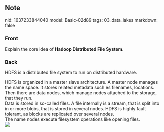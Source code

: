 ## Note
nid: 1637233844040
model: Basic-02d89
tags: 03_data_lakes
markdown: false

### Front
Explain the core idea of <b>Hadoop Distributed File System</b>.

### Back
HDFS is a distributed file system to run on distributed hardware.
<div>
  HDFS is organized in a master slave architecture. A master node
  manages the name space. It stores related metadata such es
  filenames, locations. Then there are data nodes, which manage
  nodes attached to the storage, that they run.
</div>
<div>
  Data is stored in so-called files. A file internally is a stream,
  that is split into in or more blobs, that is stored in several
  nodes. HDFS is highly fault tolerant, as blocks are replicated
  over several nodes.
</div>
<div>
  The name nodes execute filesystem operations like opening files.
</div>
<div><img src=
paste-6d55dcd13eac11be5e868dd5caf385fc84a247e7.jpg></div>
